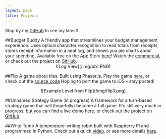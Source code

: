 ```yaml
---
layout: page
title: Projects
---
```


<p class="message">
  Stop by my <a href="https://github.com/ezig/">GitHub</a> to see my latest!
</p>
##Budget Buddy
A friendly app that streamlines your budget management experience. Uses optical character recognition to read totals from receipts, stores receipt information in a neat log, and shows you pie charts about your spending. Available free on the App Store <a href="https://itunes.apple.com/us/app/budget-buddy!/id954624765?ls=1&mt=8">here</a>! Watch the <a href="https://www.youtube.com/watch?v=hMnQPRcO7yo">commercial</a>, or check out the project on <a href="https://github.com/ezig/CS50-final">GitHub</a>.

<center>![Log View](/img/bb1.PNG)</center>

##Flip
A game about tiles. Built using Phaser.js. Play the game <a href="https://ezig.github.io/flip/">here</a>, or check out the <a href="https://github.com/ezig/flip">source code</a> Hoping to port the game to iOS – stay posted!

<center>![Example Level from Flip](/img/flip3.png)</center>

##Unnamed Strategy Game (in progress)
A framework for a turn-based strategy game that will (hopefully) become a full game. It's still very much in progress, but you can find a live demo <a href="https://ezig.github.io/strategy-game">here</a>, or check out the project on <a href="https://github.com/ezig/strategy-game">GitHub</a>.


##Write Temp
A temperature-writing robot built with Raspberry Pi and programmed in Python. Check out a quick <a href="https://www.youtube.com/watch?v=GqTgcuXFwXc"> video</a>, or see more details <a href="https://github.com/ezig/ES50-final">here</a>.
